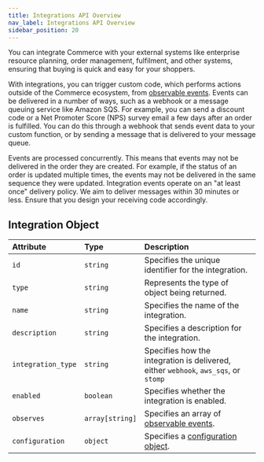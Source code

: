 ```yaml
---
title: Integrations API Overview
nav_label: Integrations API Overview
sidebar_position: 20
---
```


You can integrate Commerce with your external systems like enterprise resource planning, order management, fulfilment, and other systems, ensuring that buying is quick and easy for your shoppers.

With integrations, you can trigger custom code, which performs actions outside of the Commerce ecosystem, from [observable events](/docs/commerce-cloud/integrations/observable-events). Events can be delivered in a number of ways, such as a webhook or a message queuing service like Amazon SQS. For example, you can send a discount code or a Net Promoter Score (NPS) survey email a few days after an order is fulfilled. You can do this through a webhook that sends event data to your custom function, or by sending a message that is delivered to your message queue.

Events are processed concurrently. This means that events may not be delivered in the order they are created. For example, if the status of an order is updated multiple times, the events may not be delivered in the same sequence they were updated. Integration events operate on an "at least once" delivery policy. We aim to deliver messages within 30 minutes or less. Ensure that you design your receiving code accordingly.

## Integration Object

| Attribute          | Type                                                      | Description                                                                         |
| :----------------- | :-------------------------------------------------------- | :---------------------------------------------------------------------------------- |
| `id`               | `string`                                                  | Specifies the unique identifier for the integration.                                |
| `type`             | `string`                                                  | Represents the type of object being returned.                                       |
| `name`             | `string`                                                  | Specifies the name of the integration.                                              |
| `description`      | `string`                                                  | Specifies a description for the integration.                                        |
| `integration_type` | `string`                                                  | Specifies how the integration is delivered, either `webhook`, `aws_sqs`, or `stomp` |
| `enabled`          | `boolean`                                                 | Specifies whether the integration is enabled.                                       |
| `observes`         | `array[string]`                  | Specifies an array of [observable events](/docs/commerce-cloud/integrations/observable-events).                    |
| `configuration`    | `object` | Specifies a [configuration object](/docs/commerce-cloud/integrations/integrations-api/create-an-integration#configuration-object).  |

